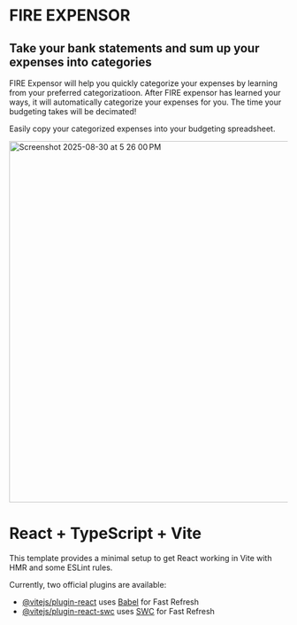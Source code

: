 # FIRE EXPENSOR

## Take your bank statements and sum up your expenses into categories

FIRE Expensor will help you quickly categorize your expenses by learning from your preferred categorizatioon. After FIRE expensor has learned your ways, it will automatically categorize your expenses for you. The time your budgeting takes will be decimated!

Easily copy your categorized expenses into your budgeting spreadsheet.


<img width="979" height="652" alt="Screenshot 2025-08-30 at 5 26 00 PM" src="https://github.com/user-attachments/assets/c463d8d0-b7b6-427a-9197-cd2073a8d285" />


# React + TypeScript + Vite

This template provides a minimal setup to get React working in Vite with HMR and some ESLint rules.

Currently, two official plugins are available:

- [@vitejs/plugin-react](https://github.com/vitejs/vite-plugin-react/blob/main/packages/plugin-react) uses [Babel](https://babeljs.io/) for Fast Refresh
- [@vitejs/plugin-react-swc](https://github.com/vitejs/vite-plugin-react/blob/main/packages/plugin-react-swc) uses [SWC](https://swc.rs/) for Fast Refresh
